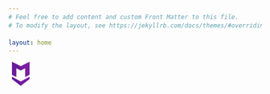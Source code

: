 ```yaml
---
# Feel free to add content and custom Front Matter to this file.
# To modify the layout, see https://jekyllrb.com/docs/themes/#overriding-theme-defaults

layout: home
---
```

![alt text](https://github.com/adam-p/markdown-here/raw/master/src/common/images/icon48.png "Logo Title Text 1")